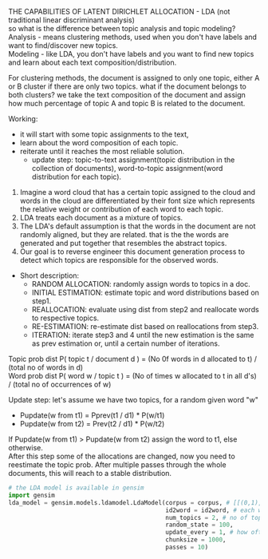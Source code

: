 THE CAPABILITIES OF LATENT DIRICHLET ALLOCATION - LDA (not traditional linear discriminant analysis)  
so what is the difference between topic analysis and topic modeling?  
Analysis - means clustering methods, used when you don't have labels and want to find/discover new topics.  
Modeling - like LDA, you don't have labels and you want to find new topics and learn about each text composition/distribution.  

For clustering methods, the document is assigned to only one topic, either A or B cluster if there are only two topics. what if the document belongs to both clusters?
we take the text composition of the document and assign how much percentage of topic A and topic B is related to the document.  

Working: 
* it will start with some topic assignments to the text,
* learn about the word composition of each topic.
* reiterate until it reaches the most reliable solution.
  * update step: topic-to-text assignment(topic distribution in the collection of documents), word-to-topic assignment(word distribution for each topic).


1. Imagine a word cloud that has a certain topic assigned to the cloud and words in the cloud are differentiated by their font size which represents the relative 
weight or contribution of each word to each topic.
2. LDA treats each document as a mixture of topics.
3. The LDA's default assumption is that the words in the document are not randomly aligned, but they are related. that is the the words are generated and put together that resembles the abstract topics.
4. Our goal is to reverse engineer this document generation process to detect which topics are responsible for the observed words.

* Short description:  
  * RANDOM ALLOCATION: randomly assign words to topics in a doc.  
  * INITIAL ESTIMATION: estimate topic and word distributions based on step1.  
  * REALLOCATION: evaluate using dist from step2 and reallocate words to respective topics.
  * RE-ESTIMATION: re-estimate dist based on reallocations from step3.
  * ITERATION: iterate step3 and 4 until the new estimation is the same as prev estimation or, until a certain number of iterations. 

Topic prob dist P( topic t / document d ) = (No 0f words in d allocated to t) / (total no of words in d)  
Word prob dist P( word w / topic t ) = (No of times w allocated to t in all d's) / (total no of occurrences of w)  

Update step: let's assume we have two topics, for a random given word "w"  
* Pupdate(w from t1) = Pprev(t1 / d1) * P(w/t1)  
* Pupdate(w from t2) = Prev(t2 / d1) * P(w/t2)  

If Pupdate(w from t1) > Pupdate(w from t2) assign the word to t1, else otherwise.  
After this step some of the allocations are changed, now you need to reestimate the topic prob. After multiple passes through the whole documents, this will reach to a stable distribution.  

```python
# the LDA model is available in gensim
import gensim
lda_model = gensim.models.ldamodel.LdaModel(corpus = corpus, # [[(0,1), (1,3), (2,6), .....], [....]] array of tuples, where tuple (index, occurrences)
                                            id2word = id2word, # each word is mapped to unique id, a dict 
                                            num_topics = 2, # no of topics to allocate 
                                            random_state = 100,
                                            update_every = 1, # how often it should update topic distribution. 
                                            chunksize = 1000,
                                            passes = 10)

```

